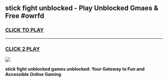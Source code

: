
## stick fight unblocked - Play Unblocked Gmaes & Free #owrfd
<h3>
<a href="https://news.freeplayer.one?title=stick_fight_unblocked&ref=24F">CLICK TO PLAY</a></h3>
<hr>

<h3>
<a href="https://news.freeplayer.one?title=stick_fight_unblocked&ref=24F">CLICK 2 PLAY</a>
  
</h3>

<a href="https://news.freeplayer.one?title=stick_fight_unblocked&ref=24F/"><img src="https://clearcache.store/games.png"></a>


**stick fight unblocked games unblocked: Your Gateway to Fun and Accessible Online Gaming**
